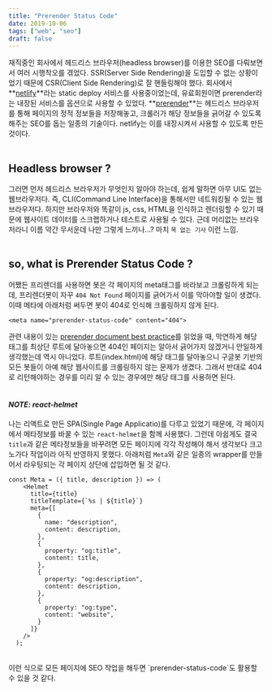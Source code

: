 ```yaml
---
title: "Prerender Status Code"
date: 2019-10-06
tags: ["web", "seo"]
draft: false
---
```


재직중인 회사에서 헤드리스 브라우저(headless browser)를 이용한 SEO를 다뤄보면서 여러 시행착오를 겪었다. SSR(Server Side Rendering)을 도입할 수 없는 상황이었기 때문에 CSR(Client Side Rendering)로 잘 핸들링해야 했다. 회사에서 **[netlify](https://www.netlify.com/)**라는 static deploy 서비스를 사용중이었는데, 유료회원이면 prerender라는 내장된 서비스를 옵션으로 사용할 수 있었다. **[prerender](https://prerender.io/)**는 헤드리스 브라우저를 통해 페이지의 정적 정보들을 저장해놓고, 크롤러가 해당 정보들을 긁어갈 수 있도록 해주는 SEO를 돕는 일종의 기술이다. netlify는 이를 내장시켜서 사용할 수 있도록 만든 것이다.
<br><br>

## Headless browser ?

그러면 먼저 헤드리스 브라우저가 무엇인지 알아야 하는데, 쉽게 말하면 아무 UI도 없는 웹브라우저다. 즉, CLI(Command Line Interface)을 통해서만 네트워킹될 수 있는 웹브라우저다. 하지만 브라우저와 똑같이 js, css, HTML을 인식하고 렌더링할 수 있기 때문에 웹사이트 데이터를 스크랩하거나 테스트로 사용될 수 있다. 근데 머리없는 브라우저라니 이름 약간 무서운데 나만 그렇게 느끼나...? 마치 `목 없는 기사` 이런 느낌.
<br><br>

## so, what is Prerender Status Code ?

어쨌든 프리렌더를 사용하면 봇은 각 페이지의 meta태그를 바라보고 크롤링하게 되는데, 프리렌더봇이 자꾸 `404 Not Found` 페이지를 긁어가서 이를 막아야할 일이 생겼다. 이때 메타에 아래처럼 써두면 봇이 404로 인식해 크롤링하지 않게 된다.
<br>

```
<meta name="prerender-status-code" content="404">
```

관련 내용이 있는 [prerender document best practice](https://prerender.io/documentation/best-practices)를 읽었을 때, 막연하게 해당 태그를 최상단 루트에 달아놓으면 404인 페이지는 알아서 긁어가지 않겠거니 안일하게 생각했는데 역시 아니었다. 루트(index.html)에 해당 태그를 달아놓으니 구글봇 기반의 모든 봇들이 아예 해당 웹사이트를 크롤링하지 않는 문제가 생겼다. 그래서 반대로 404로 리턴해야하는 경우를 미리 알 수 있는 경우에만 해당 태그를 사용하면 된다.
<br><br>

#### _NOTE: react-helmet_

나는 리액트로 만든 SPA(Single Page Applicatio)를 다루고 있었기 때문에, 각 페이지에서 메타정보를 바꿀 수 있는 `react-helmet`을 함께 사용했다. 그런데 아쉽게도 결국 `title`과 같은 메타정보들을 바꾸려면 모든 페이지에 각각 작성해야 해서 생각보다 크고 노가다 작업이라 아직 반영하지 못했다. 아래처럼 `Meta`와 같은 일종의 wrapper를 만들어서 라우팅되는 각 페이지 상단에 삽입하면 될 것 같다.
<br>

```
const Meta = ({ title, description }) => (
    <Helmet
      title={title}
      titleTemplate={`%s | ${title}`}
      meta={[
        {
          name: "description",
          content: description,
        },
        {
          property: "og:title",
          content: title,
        },
        {
          property: "og:description",
          content: description,
        },
        {
          property: "og:type",
          content: "website",
        }
      ]}
    />
  );
```

<br>
이런 식으로 모든 페이지에 SEO 작업을 해두면 `prerender-status-code`도 활용할 수 있을 것 같다.
